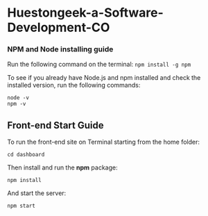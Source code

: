 # Huestongeek-a-Software-Development-CO

### NPM and Node installing guide
Run the following command on the terminal:
`npm install -g npm`

To see if you already have Node.js and npm installed and check the installed version, run the following commands:
```Shell
node -v
npm -v
```

## Front-end Start Guide
To run the front-end site on Terminal starting from the home folder:
```
cd dashboard
```
Then install and run the **npm** package:
```
npm install
```
And start the server:
```
npm start
```
